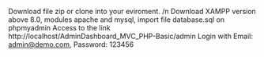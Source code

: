 Download file zip or clone into your eviroment. /n
Download XAMPP version above 8.0, modules apache and mysql, import file database.sql on phpmyadmin
Access to the link http://localhost/AdminDashboard_MVC_PHP-Basic/admin
Login with Email: admin@demo.com,  Password: 123456
